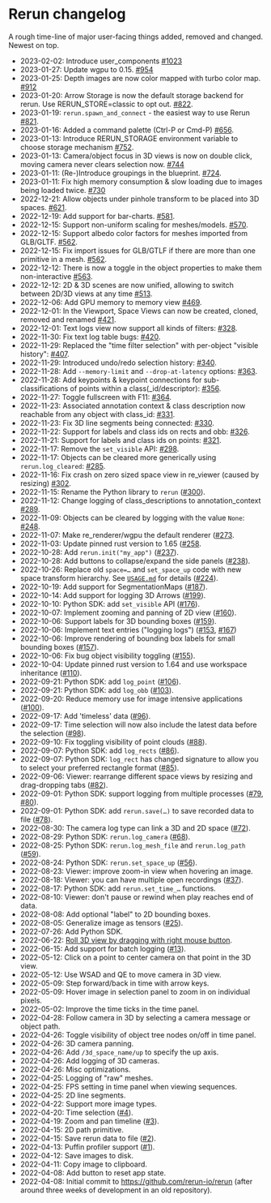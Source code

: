 # Rerun changelog

A rough time-line of major user-facing things added, removed and changed. Newest on top.

* 2023-02-02: Introduce user_components [#1023](https://github.com/rerun-io/rerun/pull/1023)
* 2023-01-27: Update wgpu to 0.15. [#954](https://github.com/rerun-io/rerun/pull/954)
* 2023-01-25: Depth images are now color mapped with turbo color map. [#912](https://github.com/rerun-io/rerun/pull/912)
* 2023-01-20: Arrow Storage is now the default storage backend for rerun. Use RERUN_STORE=classic to opt out. [#822](https://github.com/rerun-io/rerun/pull/822).
* 2023-01-19: `rerun.spawn_and_connect` - the easiest way to use Rerun [#821](https://github.com/rerun-io/rerun/pull/821).
* 2023-01-16: Added a command palette (Ctrl-P or Cmd-P) [#656](https://github.com/rerun-io/rerun/pull/656).
* 2023-01-13: Introduce RERUN_STORAGE environment variable to choose storage mechanism [#752](https://github.com/rerun-io/rerun/pull/752).
* 2023-01-13: Camera/object focus in 3D views is now on double click, moving camera never clears selection now. [#744](https://github.com/rerun-io/rerun/pull/744)
* 2023-01-11: (Re-)Introduce groupings in the blueprint. [#724](https://github.com/rerun-io/rerun/pull/724).
* 2023-01-11: Fix high memory consumption & slow loading due to images being loaded twice. [#730](https://github.com/rerun-io/rerun/pull/730)
* 2022-12-21: Allow objects under pinhole transform to be placed into 3D spaces. [#621](https://github.com/rerun-io/rerun/pull/621).
* 2022-12-19: Add support for bar-charts. [#581](https://github.com/rerun-io/rerun/pull/581).
* 2022-12-15: Support non-uniform scaling for meshes/models. [#570](https://github.com/rerun-io/rerun/pull/570).
* 2022-12-15: Support albedo color factors for meshes imported from GLB/GLTF. [#562](https://github.com/rerun-io/rerun/pull/562).
* 2022-12-15: Fix import issues for GLB/GTLF if there are more than one primitive in a mesh. [#562](https://github.com/rerun-io/rerun/pull/562).
* 2022-12-12: There is now a toggle in the object properties to make them non-interactive [#563](https://github.com/rerun-io/rerun/pull/563).
* 2022-12-12: 2D & 3D scenes are now unified, allowing to switch between 2D/3D views at any time [#513](https://github.com/rerun-io/rerun/pull/513).
* 2022-12-06: Add GPU memory to memory view [#469](https://github.com/rerun-io/rerun/pull/469).
* 2022-12-01: In the Viewport, Space Views can now be created, cloned, removed and renamed [#421](https://github.com/rerun-io/rerun/pull/421).
* 2022-12-01: Text logs view now support all kinds of filters: [#328](https://github.com/rerun-io/rerun/pull/328).
* 2022-11-30: Fix text log table bugs: [#420](https://github.com/rerun-io/rerun/pull/420).
* 2022-11-29: Replaced the "time filter selection" with per-object "visible history": [#407](https://github.com/rerun-io/rerun/pull/407).
* 2022-11-29: Introduced undo/redo selection history: [#340](https://github.com/rerun-io/rerun/pull/340).
* 2022-11-28: Add `--memory-limit` and `--drop-at-latency` options: [#363](https://github.com/rerun-io/rerun/pull/363).
* 2022-11-28: Add keypoints & keypoint connections for sub-classifications of points within a class(_id/descriptor): [#356](https://github.com/rerun-io/rerun/pull/356).
* 2022-11-27: Toggle fullscreen with F11: [#364](https://github.com/rerun-io/rerun/pull/364).
* 2022-11-23: Associated annotation context & class description now reachable from any object with class_id: [#331](https://github.com/rerun-io/rerun/pull/331).
* 2022-11-23: Fix 3D line segments being connected: [#330](https://github.com/rerun-io/rerun/pull/330).
* 2022-11-22: Support for labels and class ids on rects and obb: [#326](https://github.com/rerun-io/rerun/pull/326).
* 2022-11-21: Support for labels and class ids on points: [#321](https://github.com/rerun-io/rerun/pull/321).
* 2022-11-17: Remove the `set_visible` API: [#298](https://github.com/rerun-io/rerun/pull/298).
* 2022-11-17: Objects can be cleared more generically using `rerun.log_cleared`: [#285](https://github.com/rerun-io/rerun/pull/285).
* 2022-11-16: Fix crash on zero sized space view in re_viewer (caused by resizing) [#302](https://github.com/rerun-io/rerun/pull/302).
* 2022-11-15: Rename the Python library to `rerun` ([#300](https://github.com/rerun-io/rerun/pull/300)).
* 2022-11-12: Change logging of class_descriptions to annotation_context [#289](https://github.com/rerun-io/rerun/pull/289).
* 2022-11-09: Objects can be cleared by logging with the value `None`: [#248](https://github.com/rerun-io/rerun/pull/248).
* 2022-11-07: Make re_renderer/wgpu the default renderer ([#273](https://github.com/rerun-io/rerun/pull/273).
* 2022-11-03: Update pinned rust version to 1.65 ([#258](https://github.com/rerun-io/rerun/pull/258).
* 2022-10-28: Add `rerun.init("my_app")` ([#237](https://github.com/rerun-io/rerun/pull/237)).
* 2022-10-28: Add buttons to collapse/expand the side panels ([#238](https://github.com/rerun-io/rerun/pull/238)).
* 2022-10-26: Replace old `space=…` and `set_space_up` code with new space transform hierarchy. See [`USAGE.md`](rerun_py/USAGE.md) for details ([#224](https://github.com/rerun-io/rerun/pull/224)).
* 2022-10-19: Add support for SegmentationMaps ([#187](https://github.com/rerun-io/rerun/pull/187)).
* 2022-10-14: Add support for logging 3D Arrows ([#199](https://github.com/rerun-io/rerun/pull/199)).
* 2022-10-10: Python SDK: add `set_visible` API ([#176](https://github.com/rerun-io/rerun/pull/176)).
* 2022-10-07: Implement zooming and panning of 2D view ([#160](https://github.com/rerun-io/rerun/pull/160)).
* 2022-10-06: Support labels for 3D bounding boxes ([#159](https://github.com/rerun-io/rerun/pull/159)).
* 2022-10-06: Implement text entries ("logging logs") ([#153](https://github.com/rerun-io/rerun/pull/153), [#167](https://github.com/rerun-io/rerun/pull/167))
* 2022-10-06: Improve rendering of bounding box labels for small bounding boxes ([#157](https://github.com/rerun-io/rerun/pull/157)).
* 2022-10-06: Fix bug object visibility toggling ([#155](https://github.com/rerun-io/rerun/pull/155)).
* 2022-10-04: Update pinned rust version to 1.64 and use workspace inheritance ([#110](https://github.com/rerun-io/rerun/pull/110)).
* 2022-09-21: Python SDK: add `log_point` ([#106](https://github.com/rerun-io/rerun/pull/106)).
* 2022-09-21: Python SDK: add `log_obb` ([#103](https://github.com/rerun-io/rerun/pull/103)).
* 2022-09-20: Reduce memory use for image intensive applications ([#100](https://github.com/rerun-io/rerun/pull/100)).
* 2022-09-17: Add 'timeless' data ([#96](https://github.com/rerun-io/rerun/pull/96)).
* 2022-09-17: Time selection will now also include the latest data before the selection ([#98](https://github.com/rerun-io/rerun/pull/98)).
* 2022-09-10: Fix toggling visibility of point clouds ([#88](https://github.com/rerun-io/rerun/pull/88)).
* 2022-09-07: Python SDK: add `log_rects` ([#86](https://github.com/rerun-io/rerun/pull/86)).
* 2022-09-07: Python SDK: `log_rect` has changed signature to allow you to select your preferred rectangle format ([#85](https://github.com/rerun-io/rerun/pull/85)).
* 2022-09-06: Viewer: rearrange different space views by resizing and drag-dropping tabs ([#82](https://github.com/rerun-io/rerun/pull/82)).
* 2022-09-01: Python SDK: support logging from multiple processes ([#79](https://github.com/rerun-io/rerun/pull/79), [#80](https://github.com/rerun-io/rerun/pull/80)).
* 2022-09-01: Python SDK: add `rerun.save(…)` to save recorded data to file ([#78](https://github.com/rerun-io/rerun/pull/78)).
* 2022-08-30: The camera log type can link a 3D and 2D space ([#72](https://github.com/rerun-io/rerun/pull/72)).
* 2022-08-29: Python SDK: `rerun.log_camera` ([#68](https://github.com/rerun-io/rerun/pull/68)).
* 2022-08-25: Python SDK: `rerun.log_mesh_file` and `rerun.log_path` ([#59](https://github.com/rerun-io/rerun/pull/59)).
* 2022-08-24: Python SDK: `rerun.set_space_up` ([#56](https://github.com/rerun-io/rerun/pull/56)).
* 2022-08-23: Viewer: improve zoom-in view when hovering an image.
* 2022-08-18: Viewer: you can have multiple open recordings ([#37](https://github.com/rerun-io/rerun/pull/37)).
* 2022-08-17: Python SDK: add `rerun.set_time_…` functions.
* 2022-08-10: Viewer: don't pause or rewind when play reaches end of data.
* 2022-08-08: Add optional "label" to 2D bounding boxes.
* 2022-08-05: Generalize image as tensors ([#25](https://github.com/rerun-io/rerun/pull/25)).
* 2022-07-26: Add Python SDK.
* 2022-06-22: [Roll 3D view by dragging with right mouse button](https://github.com/rerun-io/rerun/commit/9db2a5ab49c136476b4252cf706d51d942c950f8).
* 2022-06-15: Add support for batch logging ([#13](https://github.com/rerun-io/rerun/pull/13)).
* 2022-05-12: Click on a point to center camera on that point in the 3D view.
* 2022-05-12: Use WSAD and QE to move camera in 3D view.
* 2022-05-09: Step forward/back in time with arrow keys.
* 2022-05-09: Hover image in selection panel to zoom in on individual pixels.
* 2022-05-02: Improve the time ticks in the time panel.
* 2022-04-28: Follow camera in 3D by selecting a camera message or object path.
* 2022-04-26: Toggle visibility of object tree nodes on/off in time panel.
* 2022-04-26: 3D camera panning.
* 2022-04-26: Add `/3d_space_name/up` to specify the up axis.
* 2022-04-26: Add logging of 3D cameras.
* 2022-04-26: Misc optimizations.
* 2022-04-25: Logging of "raw" meshes.
* 2022-04-25: FPS setting in time panel when viewing sequences.
* 2022-04-25: 2D line segments.
* 2022-04-22: Support more image types.
* 2022-04-20: Time selection ([#4](https://github.com/rerun-io/rerun/pull/4)).
* 2022-04-19: Zoom and pan timeline ([#3](https://github.com/rerun-io/rerun/pull/3)).
* 2022-04-15: 2D path primitive.
* 2022-04-15: Save rerun data to file ([#2](https://github.com/rerun-io/rerun/pull/2)).
* 2022-04-13: Puffin profiler support ([#1](https://github.com/rerun-io/rerun/pull/1)).
* 2022-04-12: Save images to disk.
* 2022-04-11: Copy image to clipboard.
* 2022-04-08: Add button to reset app state.
* 2022-04-08: Initial commit to https://github.com/rerun-io/rerun (after around three weeks of development in an old repository).
